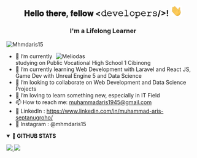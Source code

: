 <div align="center"><h2> 𝐇𝐞𝐥𝐥𝐨 𝐭𝐡𝐞𝐫𝐞, 𝐟𝐞𝐥𝐥𝐨𝐰 <𝚍𝚎𝚟𝚎𝚕𝚘𝚙𝚎𝚛𝚜/>! <img src="https://github.com/ABSphreak/ABSphreak/blob/master/gifs/Hi.gif" width="30px"></h2></div>
<h3 align="center">I'm a Lifelong Learner</h3>
<p align="left"> <img src="https://komarev.com/ghpvc/?username=Mhmdaris15&label=Profile%20views&color=0e75b6&style=flat" alt="Mhmdaris15" /> </p>

<img src="https://wallpapercave.com/wp/wp5543313.jpg" alt="Meliodas" align="right" width="375" height="auto" />

- 🔭 I’m currently studying on Public Vocational High School 1 Cibinong
- 🌱 I’m currently learning Web Development with Laravel and React JS, Game Dev with Unreal Engine 5 and Data Science
- 👯 I’m looking to collaborate on Web Development and Data Science Projects 
- 🤔 I’m loving to learn something new, especially in IT Field
- 📫 How to reach me: muhammadaris1945@gmail.com
- 🔗 LinkedIn : https://www.linkedin.com/in/muhammad-aris-septanugroho/
- 💠 Instagram : @mhmdaris15 
<details open>	
  <summary><b>🤖 GITHUB STATS </b></summary>
<p align="left">
<a href="https://github.com/Mhmdaris15">
  <img height="180em" src="https://github-readme-stats-eight-theta.vercel.app/api?username=Mhmdaris15&show_icons=true&theme=algolia&include_all_commits=true&count_private=true"/>
  <img height="180em" src="https://github-readme-stats-eight-theta.vercel.app/api/top-langs/?username=Mhmdaris15&layout=compact&langs_count=8&theme=algolia&hide=[jupyter%20notebook]"/>

</a>
</p>
</details>
